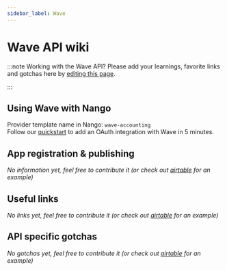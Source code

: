 ```yaml
---
sidebar_label: Wave
---
```


# Wave API wiki

:::note Working with the Wave API?
Please add your learnings, favorite links and gotchas here by [editing this page](https://github.com/nangohq/nango/tree/master/docs/docs/providers/wave-accounting.md).

:::

## Using Wave with Nango

Provider template name in Nango: `wave-accounting`  
Follow our [quickstart](../quickstart.md) to add an OAuth integration with Wave in 5 minutes.

## App registration & publishing

_No information yet, feel free to contribute it (or check out [airtable](airtable.md) for an example)_

## Useful links

_No links yet, feel free to contribute it (or check out [airtable](airtable.md) for an example)_

## API specific gotchas

_No gotchas yet, feel free to contribute it (or check out [airtable](airtable.md) for an example)_
